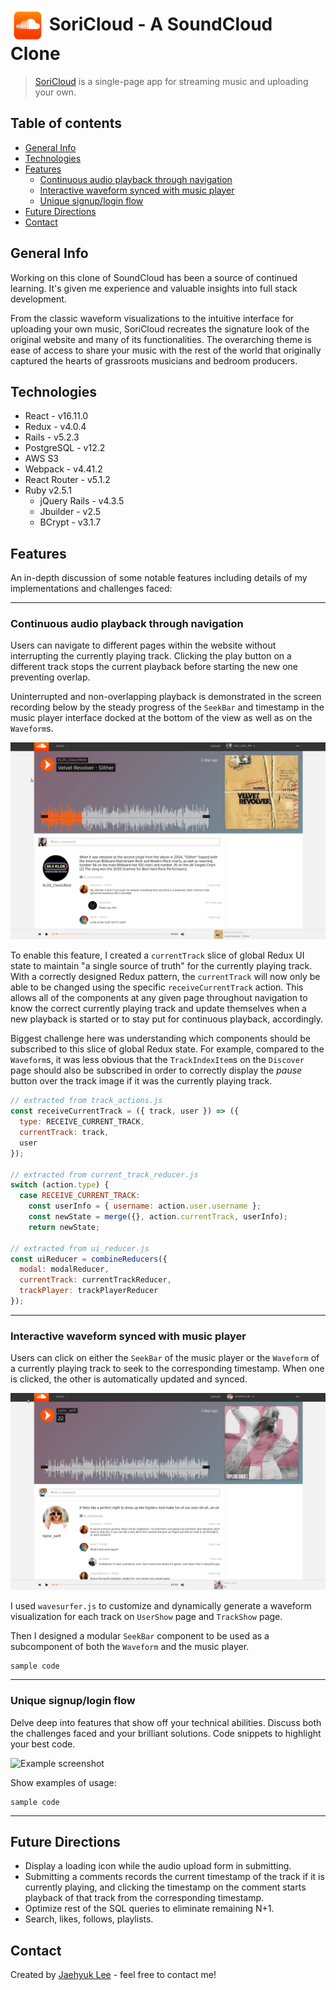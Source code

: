 # <a href="https://soricloud.herokuapp.com/"><img src="./demo/logo.png" alt="SoundCloud Logo" title="Go to SoriCloud" height="55" align="center"></a> SoriCloud - A SoundCloud Clone
> [SoriCloud](https://soricloud.herokuapp.com/ "Go to SoriCloud") is a single-page app for streaming music and uploading your own.

## Table of contents
* [General Info](#general-info)
* [Technologies](#technologies)
* [Features](#features)
  * [Continuous audio playback through navigation](#continuous-audio-playback-through-navigation)
  * [Interactive waveform synced with music player](#interactive-waveform-synced-with-music-player)
  * [Unique signup/login flow](#unique-signuplogin-flow)
  <!-- * [Easy audio upload with responsive and intuitive UI](#easy-audio-upload-with-responsive-and-intuitive-ui) -->
* [Future Directions](#future-directions)
* [Contact](#contact)

## General Info
Working on this clone of SoundCloud has been a source of continued learning. It's given me experience and valuable insights into full stack development.

From the classic waveform visualizations to the intuitive interface for uploading your own music, SoriCloud recreates the signature look of the original website and many of its functionalities. The overarching theme is ease of access to share your music with the rest of the world that originally captured the hearts of grassroots musicians and bedroom producers.

## Technologies
* React - v16.11.0
* Redux - v4.0.4
* Rails - v5.2.3
* PostgreSQL - v12.2
* AWS S3
* Webpack - v4.41.2
* React Router - v5.1.2
* Ruby v2.5.1
  * jQuery Rails - v4.3.5
  * Jbuilder - v2.5
  * BCrypt - v3.1.7

## Features
An in-depth discussion of some notable features including details of my implementations and challenges faced:

---

### Continuous audio playback through navigation
Users can navigate to different pages within the website without interrupting the currently playing track. Clicking the play button on a different track stops the current playback before starting the new one preventing overlap.

Uninterrupted and non-overlapping playback is demonstrated in the screen recording below by the steady progress of the `SeekBar` and timestamp in the music player interface docked at the bottom of the view as well as on the `Waveform`s.

![Example screenshot](./demo/continuous_play.gif)

To enable this feature, I created a `currentTrack` slice of global Redux UI state to maintain "a single source of truth" for the currently playing track. With a correctly designed Redux pattern, the `currentTrack` will now only be able to be changed using the specific `receiveCurrentTrack` action. This allows all of the components at any given page throughout navigation to know the correct currently playing track and update themselves when a new playback is started or to stay put for continuous playback, accordingly.

Biggest challenge here was understanding which components should be subscribed to this slice of global Redux state. For example, compared to the `Waveform`s, it was less obvious that the `TrackIndexItem`s on the `Discover` page should also be subscribed in order to correctly display the *pause* button over the track image if it was the currently playing track.

```javascript
// extracted from track_actions.js
const receiveCurrentTrack = ({ track, user }) => ({
  type: RECEIVE_CURRENT_TRACK,
  currentTrack: track,
  user
});

// extracted from current_track_reducer.js
switch (action.type) {
  case RECEIVE_CURRENT_TRACK:
    const userInfo = { username: action.user.username };
    const newState = merge({}, action.currentTrack, userInfo);
    return newState;

// extracted from ui_reducer.js
const uiReducer = combineReducers({
  modal: modalReducer,
  currentTrack: currentTrackReducer,
  trackPlayer: trackPlayerReducer
});
```

---

### Interactive waveform synced with music player
Users can click on either the `SeekBar` of the music player or the `Waveform` of a currently playing track to seek to the corresponding timestamp. When one is clicked, the other is automatically updated and synced.

![Example screenshot](./demo/synced_waveform.gif)

I used `wavesurfer.js` to customize and dynamically generate a waveform visualization  for each track on `UserShow` page and `TrackShow` page.


Then I designed a modular `SeekBar` component to be used as a subcomponent of both the `Waveform` and the music player.


```
sample code
```

---
<!-- fixme - add easy upload screenshot after adding loading icon
### Easy upload with responsive and intuitive UI
Delve deep into features that show off your technical abilities. Discuss both the challenges faced and your brilliant solutions. Code snippets to highlight your best code.

![Example screenshot](./demo/screenshot.png)

Show examples of usage:

```
sample code
``` -->

### Unique signup/login flow
Delve deep into features that show off your technical abilities. Discuss both the challenges faced and your brilliant solutions. Code snippets to highlight your best code.

![Example screenshot](./demo/signup.gif)

Show examples of usage:

```
sample code
```

---

## Future Directions
* Display a loading icon while the audio upload form in submitting.
* Submitting a comments records the current timestamp of the track if it is currently playing, and clicking the timestamp on the comment starts playback of that track from the corresponding timestamp.
* Optimize rest of the SQL queries to eliminate remaining N+1.
* Search, likes, follows, playlists.

## Contact
Created by [Jaehyuk Lee](mailto:jhlumd@gmail.com) - feel free to contact me!